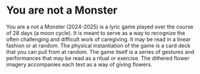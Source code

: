 # You are not a Monster
You are a not a Monster (2024-2025) is a lyric game played over the course of 28 days (a moon cycle). It is meant to serve as a way to recognize the often challenging and difficult work of caregiving. It may be read in a linear fashion or at random. The physical instantiation of the game is a card deck that you can pull from at random. The game itself is a series of gestures and performances that may be read as a ritual or exercise. The dithered flower imagery accompanies each text as a way of giving flowers.
